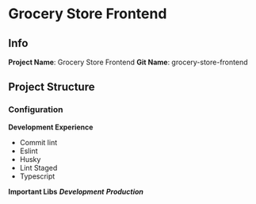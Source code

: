 # Grocery Store Frontend

## Info

**Project Name**: Grocery Store Frontend
**Git Name**: grocery-store-frontend

## Project Structure

### Configuration
**Development Experience**
* Commit lint
* Eslint
* Husky
* Lint Staged
* Typescript

**Important Libs**
***Development***
***Production***
